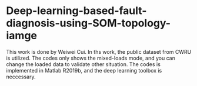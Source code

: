# Deep-learning-based-fault-diagnosis-using-SOM-topology-iamge
This work is done by Weiwei Cui.
In ths work, the public dataset from CWRU is utilized. The codes only shows the mixed-loads mode, and you can change the loaded data to validate other situation.
The codes is implemented in Matlab R2019b, and the deep learning toolbox is neccessary.
